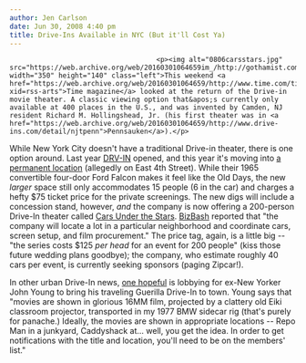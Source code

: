 ```yaml
---
author: Jen Carlson
date: Jun 30, 2008 4:40 pm
title: Drive-Ins Available in NYC (But it'll Cost Ya)
---
```


	
										<p><img alt="0806carsstars.jpg" src="https://web.archive.org/web/20160301064659im_/http://gothamist.com/attachments/arts_jen/0806carsstars.jpg" width="350" height="140" class="left">This weekend <a href="https://web.archive.org/web/20160301064659/http://www.time.com/time/arts/article/0,8599,1818430,00.html?xid=rss-arts">Time magazine</a> looked at the return of the Drive-in movie theater. A classic viewing option that&apos;s currently only available at 400 places in the U.S., and was invented by Camden, NJ resident Richard M. Hollingshead, Jr. (his first theater was in <a href="https://web.archive.org/web/20160301064659/http://www.drive-ins.com/detail/njtpenn">Pennsauken</a>).</p>

<p>While New York City doesn&apos;t have a traditional Drive-in theater, there is one option around. Last year <a href="https://web.archive.org/web/20160301064659/http://gothamist.com/2007/09/18/driveinto_the_p.php">DRV-IN</a> opened, and this year it&apos;s moving into <a href="https://web.archive.org/web/20160301064659/http://www.139norfolk.com/">a permanent location</a> (allegedly on East 4th Street). While their 1965 convertible four-door Ford Falcon makes it feel like the Old Days, the new <em>larger</em> space still only accommodates 15 people (6 in the car) and charges a hefty $75 ticket price for the private screenings. The new digs will include a concession stand, however, <em>and</em> the company is now offering a 200-person Drive-In theater called <a href="https://web.archive.org/web/20160301064659/http://www.driveinnyc.com/">Cars Under the Stars</a>. <a href="https://web.archive.org/web/20160301064659/http://www.bizbash.com/newyork/content/editorial/e11216.php">BizBash</a> reported that &quot;the company will locate a lot in a particular neighborhood and coordinate cars, screen setup, and film procurement.&quot; The price tag, again, is a little big -- &quot;the series costs $125 <em>per head</em> for an event for 200 people&quot; (kiss those future wedding plans goodbye); the company, who estimate roughly 40 cars per event, is currently seeking sponsors (paging Zipcar!). </p>

<p>In other urban Drive-In news, <a href="https://web.archive.org/web/20160301064659/http://www.thisheartsonfire.com/pages/june2008/080618C.php">one hopeful</a> is lobbying for ex-New Yorker John Young to bring his traveling Guerilla Drive-In to town. Young says that &quot;movies are shown in glorious 16MM film, projected by a clattery old Eiki classroom projector, transported in my 1977 BMW sidecar rig (that&apos;s purely for panache.) Ideally, the movies are shown in appropriate locations -- Repo Man in a junkyard, Caddyshack at... well, you get the idea. In order to get notifications with the title and location, you&apos;ll need to be on the members&apos; list.&quot;</p>					
										
									
				